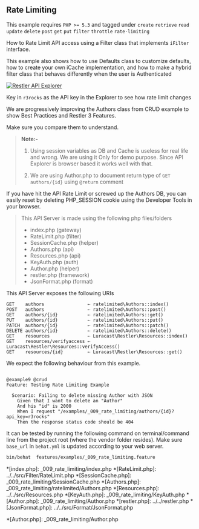 ## Rate Limiting 

 This example requires `PHP >= 5.3` and tagged under `create` `retrieve` `read` `update` `delete` `post` `get` `put` `filter` `throttle` `rate-limiting`


How to Rate Limit API access using a Filter class that implements
`iFilter` interface.

This example also shows how to use Defaults class to customize defaults, how to create your own
iCache implementation, and how to make a hybrid filter class that behaves differently
when the user is Authenticated

[![Restler API Explorer](../resources/explorer1.png)](explorer/index.html#!/authors-v1)

Key in `r3rocks` as the API key in the Explorer to see how rate limit changes

We are progressively improving the Authors class from CRUD example 
to show Best Practices and Restler 3 Features.

Make sure you compare them to understand.

> **Note:-**
>
>  1. Using session variables as DB and Cache is useless for real life and wrong. We are using it
>     Only for demo purpose. Since API Explorer is browser based it works well with that.
>
>  2. We are using Author.php to document return type of `GET authors/{id}` using `@return` comment

If you have hit the API Rate Limit or screwed up the Authors DB, you can easily reset by deleting
PHP_SESSION cookie using the Developer Tools in your browser.

> This API Server is made using the following php files/folders
> 
> * index.php      (gateway)
> * RateLimit.php      (filter)
> * SessionCache.php      (helper)
> * Authors.php      (api)
> * Resources.php      (api)
> * KeyAuth.php      (auth)
> * Author.php      (helper)
> * restler.php      (framework)
> * JsonFormat.php      (format)

This API Server exposes the following URIs

    GET    authors                ⇠ ratelimited\Authors::index()
    POST   authors                ⇠ ratelimited\Authors::post()
    GET    authors/{id}           ⇠ ratelimited\Authors::get()
    PUT    authors/{id}           ⇠ ratelimited\Authors::put()
    PATCH  authors/{id}           ⇠ ratelimited\Authors::patch()
    DELETE authors/{id}           ⇠ ratelimited\Authors::delete()
    GET    resources              ⇠ Luracast\Restler\Resources::index()
    GET    resources/verifyaccess ⇠ Luracast\Restler\Resources::verifyAccess()
    GET    resources/{id}         ⇠ Luracast\Restler\Resources::get()







We expect the following behaviour from this example.

```gherkin

@example9 @crud
Feature: Testing Rate Limiting Example

  Scenario: Failing to delete missing Author with JSON
    Given that I want to delete an "Author"
    And his "id" is 2000
    When I request "/examples/_009_rate_limiting/authors/{id}?api_key=r3rocks"
    Then the response status code should be 404
```

It can be tested by running the following command on terminal/command line
from the project root (where the vendor folder resides). Make sure `base_url`
in `behat.yml` is updated according to your web server.

```bash
bin/behat  features/examples/_009_rate_limiting.feature
```



*[index.php]: _009_rate_limiting/index.php
*[RateLimit.php]: ../../src/Filter/RateLimit.php
*[SessionCache.php]: _009_rate_limiting/SessionCache.php
*[Authors.php]: _009_rate_limiting/ratelimited/Authors.php
*[Resources.php]: ../../src/Resources.php
*[KeyAuth.php]: _009_rate_limiting/KeyAuth.php
*[Author.php]: _009_rate_limiting/Author.php
*[restler.php]: ../../restler.php
*[JsonFormat.php]: ../../src/Format/JsonFormat.php

*[Author.php]: _009_rate_limiting/Author.php
